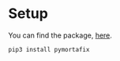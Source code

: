 # Setup
You can find the package, [here](https://pypi.org/project/pymortafix/).
```
pip3 install pymortafix
```
